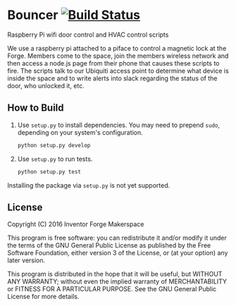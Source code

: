# Bouncer [![Build Status](https://travis-ci.org/InventorForgeMakerspace/Bouncer.svg?branch=master)](https://travis-ci.org/InventorForgeMakerspace/Bouncer)
Raspberry Pi wifi door control and HVAC control scripts

We use a raspberry pi attached to a piface to control a magnetic lock at the Forge.  Members come to the space, join the members wireless network and then access a node.js page from their phone that causes these scripts to fire.  The scripts talk to our Ubiquiti access point to determine what device is inside the space and to write alerts into slack regarding the status of the door, who unlocked it, etc.

## How to Build

1. Use `setup.py` to install dependencies. You may need to prepend `sudo`, depending on your system's configuration.

     ```sh
    python setup.py develop
    ```
2. Use `setup.py` to run tests.

    ```sh
    python setup.py test
    ```

Installing the package via `setup.py` is not yet supported.

## License

Copyright (C) 2016 Inventor Forge Makerspace

This program is free software: you can redistribute it and/or modify
it under the terms of the GNU General Public License as published by
the Free Software Foundation, either version 3 of the License, or
(at your option) any later version.

This program is distributed in the hope that it will be useful,
but WITHOUT ANY WARRANTY; without even the implied warranty of
MERCHANTABILITY or FITNESS FOR A PARTICULAR PURPOSE.  See the
GNU General Public License for more details.
